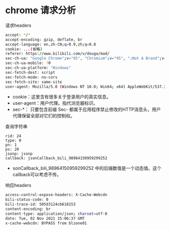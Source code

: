 # chrome 请求分析

请求headers
```bash
accept: */*
accept-encoding: gzip, deflate, br
accept-language: en,zh-CN;q=0.9,zh;q=0.8
cookie: ...(省略)
referer: https://www.bilibili.com/v/douga/mad/
sec-ch-ua: "Google Chrome";v="95", "Chromium";v="95", ";Not A Brand";v="99"
sec-ch-ua-mobile: ?0
sec-ch-ua-platform: "Windows"
sec-fetch-dest: script
sec-fetch-mode: no-cors
sec-fetch-site: same-site
user-agent: Mozilla/5.0 (Windows NT 10.0; Win64; x64) AppleWebKit/537.36 (KHTML, like Gecko) Chrome/95.0.46
```
- cookie：这里含有很多关于登录用户的真实信息。
- user-agent：用户代理。指代浏览器标识。
- sec-*： 只要包含前缀 Sec- 都属于应用程序禁止修改的HTTP消息头，用户代理保留全部对它们的控制权。

查询字符串
```
rid: 24
type: 0
pn: 1
ps: 20
jsonp: jsonp
callback: jsonCallback_bili_98964150959299252
```
- sonCallback_bili_98964150959299252 中的后缀数值是一个动态值。这个callback可以考虑不传。

响应headers
```bash
access-control-expose-headers: X-Cache-Webcdn
bili-status-code: 0
bili-trace-id: 505d3124cb618153
content-encoding: br
content-type: application/json; charset=utf-8
date: Tue, 02 Nov 2021 15:06:37 GMT
x-cache-webcdn: BYPASS from blzone01
```